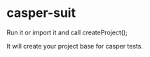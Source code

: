 casper-suit
==========

Run it or import it and call createProject();

It will create your project base for casper tests.
